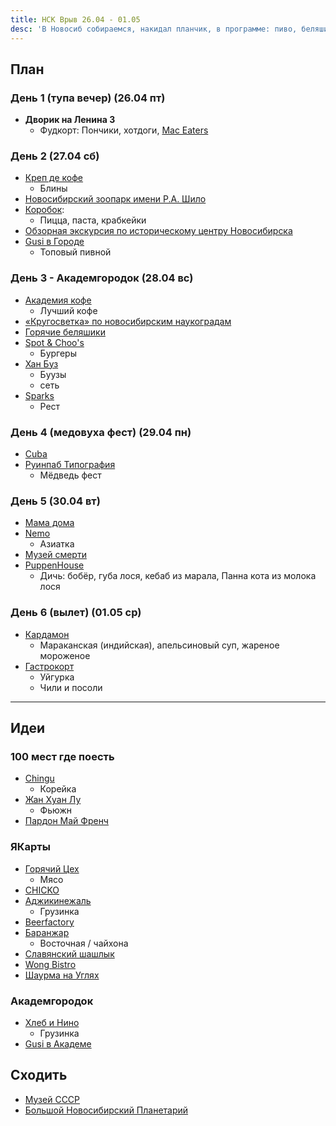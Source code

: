```yaml
---
title: НСК Врыв 26.04 - 01.05
desc: 'В Новосиб собираемся, накидал планчик, в программе: пиво, беляшики, медовуха, хвост бобра, губа лося' 
---
```


## План 

### День 1 (тупа вечер) (26.04 пт)

- **Дворик на Ленина 3**  
	- Фудкорт: Пончики, хотдоги, [Mac Eaters](https://yandex.ru/maps/-/CDRomKOP)

### День 2 (27.04 сб)

- [Креп де кофе](https://yandex.ru/maps/-/CDRoqFyv)
	- Блины
- [Новосибирский зоопарк имени Р.А. Шило](https://yandex.ru/maps/org/novosibirskiy_zoopark_imeni_r_a_shilo/1062263413/)
- [Коробок](https://yandex.ru/maps/org/korobok/116521508564/): 
	- Пицца, паста, крабкейки  
- [Обзорная экскурсия по историческому центру Новосибирска](https://www.sputnik8.com/ru/novosibirsk/activities/17776-obzornaya-ekskursiya-po-istoricheskomu-tsentru-novosibirska?from_listing=true&activity_position=1#?event_date=2024-04-07&option_id=17776&event_id=67759347&ticket_id_20166=1)
- [Gusi в Городе](https://yandex.ru/maps/org/gusi_v_gorode/95853836252/)
	- Топовый пивной

### День 3 - Академгородок (28.04 вс)

- [Академия кофе](https://yandex.ru/maps/org/akademiya_kofe/1064257747/)
	- Лучший кофе
- [«Кругосветка» по новосибирским наукоградам](https://experience.tripster.ru/experience/9853/)
- [Горячие беляшики](https://yandex.ru/maps/org/goryachiye_belyashiki/201210568565/)
- [Spot & Choo's](https://yandex.ru/maps/org/spot_choo_s/129882051503/)
	- Бургеры
- [Хан Буз](https://yandex.ru/maps/org/khan_buz/149544116822/) 
	- Буузы
	- сеть
 - [Sparks](https://yandex.ru/maps/-/CDRomG4o)  
	- Рест

### День 4 (медовуха фест) (29.04 пн)

- [Cuba](https://yandex.ru/maps/-/CDRobGlW)
- [Руинпаб Типография](https://yandex.ru/maps/org/ruinpab_tipografiya/232190936268/)
	- Мёдведь фест

### День 5 (30.04 вт)

- [Мама дома](https://yandex.ru/maps/-/CDRob2-O)
- [Nemo](https://yandex.ru/maps/-/CDRomBz3)
	- Азиатка
- [Музей смерти](https://yandex.ru/maps/-/CDRoqQ6E)  
- [PuppenHouse](https://yandex.ru/maps/-/CDqFuW4b)  
	- Дичь: бобёр, губа лося, кебаб из марала, Панна кота из молока лося  

### День 6 (вылет) (01.05 ср)

- [Кардамон](https://yandex.ru/maps/-/CDeZ7ZOK)  
	- Мараканская (индийская), апельсиновый суп, жареное мороженое  
- [Гастрокорт](https://yandex.ru/maps/org/gastrokort/117253186208/)
	- Уйгурка  
	- Чили и посоли  

---

## Идеи

### 100 мест где поесть

- [Chingu](https://yandex.ru/maps/-/CDRomF61)  
	- Корейка
- [Жан Хуан Лу](https://yandex.ru/maps/-/CDRomV0N)
	- Фьюжн
- [Пардон Май Френч](https://yandex.ru/maps/org/pardon_may_french/86717220168/)

### ЯКарты

- [Горячий Цех](https://yandex.ru/maps/org/goryachiy_tsekh/57059122850/)
	- Мясо
- [CHICKO](https://yandex.ru/maps/org/chicko/62509065104/)
- [Аджикинежаль](https://yandex.ru/maps/org/adzhikinezhal/1179121345/)
	- Грузинка
- [Beerfactory](https://yandex.ru/maps/org/beerfactory/1344520398/)
- [Баранжар](https://yandex.ru/maps/-/CDRomSjK)
	- Восточная / чайхона
- [Славянский шашлык](https://yandex.ru/maps/org/slavyanskiy_shashlyk/1677253194/)
- [Wong Bistro](https://yandex.ru/maps/org/wong_bistro/229099521167/)
- [Шаурма на Углях](https://yandex.ru/maps/org/shaurma_na_uglyakh/104368547690/)

### Академгородок

- [Хлеб и Нино](https://yandex.ru/maps/org/khleb_i_nino/222676664334/)
	- Грузинка
- [Gusi в Академе](https://yandex.ru/maps/org/gusi_v_akademe/1380367319/)

## Сходить

- [Музей СССР](https://yandex.ru/maps/-/CDuPE48m)
- [Большой Новосибирский Планетарий](https://yandex.ru/maps/org/bolshoy_novosibirskiy_planetariy/1093916377/)